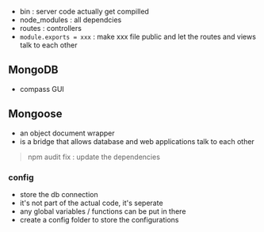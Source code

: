 
- bin : server code actually get compilled
- node_modules : all dependcies
- routes : controllers
- `module.exports = xxx` : make xxx file public and let the routes and
views talk to each other

##  MongoDB
- compass GUI

## Mongoose
- an object document wrapper
- is a bridge that allows database and web applications talk to each other

> npm audit fix : 
 update the dependencies

### config
- store the db connection
- it's not part of the actual code, it's seperate
- any global variables / functions can be put in there
- create a config folder to store the configurations